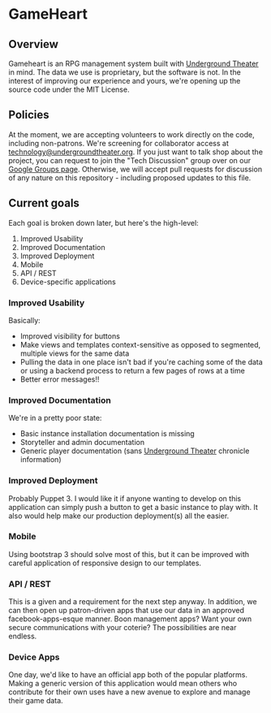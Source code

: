 # GameHeart

## Overview

Gameheart is an RPG management system built with [Underground Theater](http://www.undergroundtheater.org) in mind.  The data we use is proprietary, but the software is not.  In the interest of improving our experience and yours, we're opening up the source code under the MIT License.

## Policies

At the moment, we are accepting volunteers to work directly on the code, including non-patrons.  We're screening for collaborator access at technology@undergroundtheater.org.  If you just want to talk shop about the project, you can request to join the "Tech Discussion" group over on our [Google Groups page](http://groups.undergroundtheater.org). Otherwise, we will accept pull requests for discussion of any nature on this repository - including proposed updates to this file.

## Current goals

Each goal is broken down later, but here's the high-level:

1. Improved Usability 
2. Improved Documentation 
3. Improved Deployment
3. Mobile
4. API / REST
5. Device-specific applications

### Improved Usability

Basically:

* Improved visibility for buttons
* Make views and templates context-sensitive as opposed to segmented, multiple views for the same data
* Pulling the data in one place isn't bad if you're caching some of the data or using a backend process to return a few pages of rows at a time
* Better error messages!!

### Improved Documentation

We're in a pretty poor state:

* Basic instance installation documentation is missing
* Storyteller and admin documentation
* Generic player documentation (sans [Underground Theater](http://www.undergroundtheater.org) chronicle information)

### Improved Deployment

Probably Puppet 3.  I would like it if anyone wanting to develop on this application can simply push a button to get a basic instance to play with.  It also would help make our production deployment(s) all the easier.

### Mobile

Using bootstrap 3 should solve most of this, but it can be improved with careful application of responsive design to our templates.

### API / REST

This is a given and a requirement for the next step anyway.  In addition, we can then open up patron-driven apps that use our data in an approved facebook-apps-esque manner.  Boon management apps? Want your own secure communications with your coterie? The possibilities are near endless.

### Device Apps

One day, we'd like to have an official app both of the popular platforms. Making a generic version of this application would mean others who contribute for their own uses have a new avenue to explore and manage their game data.
